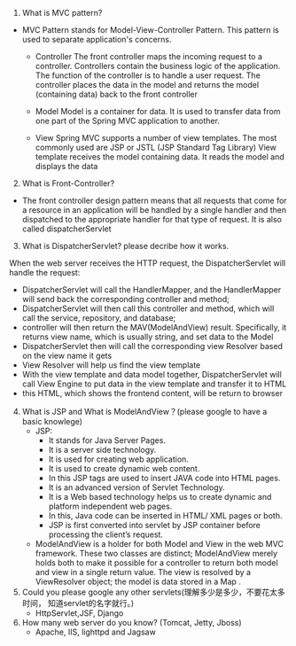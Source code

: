 ﻿1.  What is MVC pattern?
   -   MVC Pattern stands for Model-View-Controller Pattern. This pattern is used to separate application's concerns.

		-   Controller
	The front controller maps the incoming request to a controller. Controllers contain the business logic of the application. 
	The function of the controller is to handle a user request.
	The controller places the data in the model and returns the model (containing data) back to the front controller

		-   Model
	Model is a container for data. It is used to transfer data from one part of the Spring MVC application to another.

		-   View
	Spring MVC supports a number of view templates. The most commonly used are JSP or JSTL (JSP Standard Tag Library)
	View template receives the model containing data. It reads the model and displays the data

2.  What is Front-Controller?
   -   The front controller design pattern means that all requests that come for a resource in an application will be handled by a single handler and then dispatched to the appropriate handler for that type of request. It is also called dispatcherServlet
3.  What is DispatcherServlet? please decribe how it works.

When the web server receives the HTTP request, the DispatcherServlet will handle the request:
- DispatcherServlet will call the HandlerMapper, and the HandlerMapper will send back the corresponding controller and method;
- DispatcherServlet will then call this controller and method, which will call the service, repository, and database;
- controller will then return the MAV(ModelAndView) result. Specifically, it returns view name, which is usually string, and set data to the Model
- DispatcherServlet then will call the corresponding view Resolver based on the view name it gets
- View Resolver will help us find the view template
- With the view template and data model together, DispatcherServlet will call View Engine to put data in the view template and transfer it to HTML
- this HTML, which shows the frontend content, will be return to browser

4.  What is JSP and What is ModelAndView？(please google to have a basic knowlege)
    -   JSP:
        -   It stands for Java Server Pages.
        -   It is a server side technology.
        -   It is used for creating web application.
        -   It is used to create dynamic web content.
        -   In this JSP tags are used to insert JAVA code into HTML pages.
        -   It is an advanced version of Servlet Technology.
        -   It is a Web based technology helps us to create dynamic and platform independent web pages.
        -   In this, Java code can be inserted in HTML/ XML pages or both.
        -   JSP is first converted into servlet by JSP container before processing the client’s request.
    -   ModelAndView is a holder for both Model and View in the web MVC framework. These two classes are distinct; ModelAndView merely holds both to make it possible for a controller to return both model and view in a single return value. The view is resolved by a ViewResolver object; the model is data stored in a Map .
5.  Could you please google any other servlets(理解多少是多少，不要花太多时间， 知道servlet的名字就行。)
    -   HttpServlet,JSF, Django
6.  How many web server do you know? (Tomcat, Jetty, Jboss)
    -   Apache, IIS, lighttpd and Jagsaw
